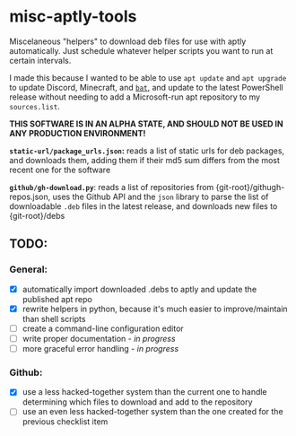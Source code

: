# misc-aptly-tools

Miscelaneous "helpers" to download deb files for use with aptly automatically. Just schedule whatever helper scripts you want to run at certain intervals.

I made this because I wanted to be able to use `apt update` and `apt upgrade` to update Discord, Minecraft, and [`bat`](https://github.com/sharkdp/bat), and update to the latest PowerShell release without needing to add a Microsoft-run apt repository to my `sources.list`.

**THIS SOFTWARE IS IN AN ALPHA STATE, AND SHOULD NOT BE USED IN ANY PRODUCTION ENVIRONMENT!**

**`static-url/package_urls.json`:** reads a list of static urls for deb packages, and downloads them, adding them if their md5 sum differs from the most recent one for the software

**`github/gh-download.py`**: reads a list of repositories from {git-root}/githugh-repos.json, uses the Github API and the `json` library to parse the list of downloadable `.deb` files in the latest release, and downloads new files to {git-root}/debs

## TODO:

### General: 
* [x] automatically import downloaded .debs to aptly and update the published apt repo
* [x] rewrite helpers in python, because it's much easier to improve/maintain than shell scripts
* [ ] create a command-line configuration editor
* [ ] write proper documentation - *in progress*
* [ ] more graceful error handling - *in progress*

### Github:
* [x] use a less hacked-together system than the current one to handle determining which files to download and add to the repository
* [ ] use an even less hacked-together system than the one created for the previous checklist item
